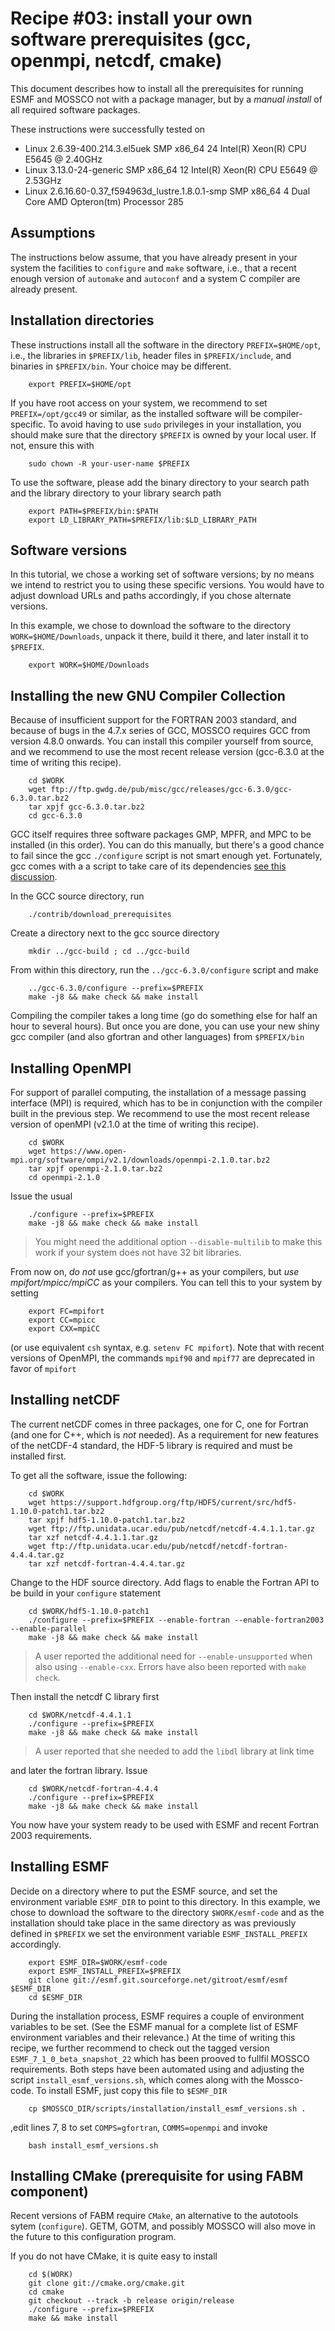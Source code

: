 # Recipe #03: install your own software prerequisites (gcc, openmpi, netcdf, cmake)

This document describes how to install all the prerequisites
for running ESMF and MOSSCO not with a package manager, but
by a *manual install* of all required software packages.

These instructions were successfully tested on

- Linux 2.6.39-400.214.3.el5uek SMP x86_64 24 Intel(R) Xeon(R) CPU E5645 @ 2.40GHz
- Linux 3.13.0-24-generic SMP x86_64 12 Intel(R) Xeon(R) CPU E5649  @ 2.53GHz
- Linux 2.6.16.60-0.37_f594963d_lustre.1.8.0.1-smp  SMP x86_64  4 Dual Core AMD Opteron(tm) Processor 285

## Assumptions

The instructions below assume, that you have already present in your system the facilities to `configure` and `make` software, i.e., that a recent enough version of `automake` and `autoconf` and a system C compiler are already present.

## Installation directories

These instructions install all the software in the directory `PREFIX=$HOME/opt`, i.e., the libraries in `$PREFIX/lib`, header files in `$PREFIX/include`, and binaries in `$PREFIX/bin`.  Your choice may
be different.

        export PREFIX=$HOME/opt

If you have root access on your system, we recommend to set `PREFIX=/opt/gcc49` or similar, as the installed software will be compiler-specific.  To avoid having to use `sudo` privileges in your installation, you should make sure that the directory `$PREFIX` is owned by your local user.  If not, ensure this with

        sudo chown -R your-user-name $PREFIX

To use the software, please add the binary directory to your search path and the library directory to your library search path

        export PATH=$PREFIX/bin:$PATH
        export LD_LIBRARY_PATH=$PREFIX/lib:$LD_LIBRARY_PATH

## Software versions
In this tutorial, we chose a working set of software versions; by no means we intend to restrict you to using these specific versions.  You would have to adjust download URLs and paths accordingly, if you chose alternate versions.

In this example, we chose to download the software to the directory `WORK=$HOME/Downloads`, unpack it there, build it there, and later install it to `$PREFIX`.

        export WORK=$HOME/Downloads


## Installing the new GNU Compiler Collection

Because of insufficient support for the FORTRAN 2003 standard, and because of bugs in the 4.7.x series
of GCC, MOSSCO requires GCC from version 4.8.0 onwards.  You can install this compiler yourself from source, and we recommend to use the most
recent release version (gcc-6.3.0 at the time of writing this recipe).

        cd $WORK
        wget ftp://ftp.gwdg.de/pub/misc/gcc/releases/gcc-6.3.0/gcc-6.3.0.tar.bz2
        tar xpjf gcc-6.3.0.tar.bz2
        cd gcc-6.3.0

GCC itself requires three software packages GMP, MPFR, and MPC to be installed (in this order).  You can do this manually, but there's
a good chance to fail since the gcc `./configure` script is not smart enough yet.  Fortunately, gcc comes with a a script to take care
of its dependencies [see this discussion](http://gcc.gnu.org/wiki/FAQ#configure).

In the GCC source directory, run

        ./contrib/download_prerequisites

Create a directory next to the gcc source directory

        mkdir ../gcc-build ; cd ../gcc-build

From within this directory, run the `../gcc-6.3.0/configure` script and make

        ../gcc-6.3.0/configure --prefix=$PREFIX
        make -j8 && make check && make install

Compiling the compiler takes a long time (go do something else for
half an hour to several hours).  But once you are done, you can use
your new shiny gcc compiler (and also gfortran and other languages) from `$PREFIX/bin`

## Installing OpenMPI

For support of parallel computing, the installation of a message passing interface (MPI) is required, which has to be in conjunction with the compiler built in the previous step. We recommend to use the most recent release version of openMPI (v2.1.0 at the time of writing this recipe).

        cd $WORK
        wget https://www.open-mpi.org/software/ompi/v2.1/downloads/openmpi-2.1.0.tar.bz2
        tar xpjf openmpi-2.1.0.tar.bz2
        cd openmpi-2.1.0

Issue the usual

        ./configure --prefix=$PREFIX
        make -j8 && make check && make install

> You might need the additional option `--disable-multilib` to make this work if your system does not have 32 bit libraries.

From now on, *do not* use gcc/gfortran/g++ as your compilers, but *use mpifort/mpicc/mpiCC* as your compilers.  You can tell this to your system
by setting

        export FC=mpifort
        export CC=mpicc
        export CXX=mpiCC

(or use equivalent `csh` syntax, e.g. `setenv FC mpifort`).  Note that with recent versions of OpenMPI, the commands `mpif90` and `mpif77` are deprecated in favor of `mpifort`

## Installing netCDF

The current netCDF comes in three packages, one for C, one for Fortran (and one for C++, which is *not* needed).  As a requirement for new features of the netCDF-4 standard, the HDF-5 library is required and must be installed first.

To get all the software, issue the following:

        cd $WORK
        wget https://support.hdfgroup.org/ftp/HDF5/current/src/hdf5-1.10.0-patch1.tar.bz2
        tar xpjf hdf5-1.10.0-patch1.tar.bz2
        wget ftp://ftp.unidata.ucar.edu/pub/netcdf/netcdf-4.4.1.1.tar.gz
        tar xzf netcdf-4.4.1.1.tar.gz
        wget ftp://ftp.unidata.ucar.edu/pub/netcdf/netcdf-fortran-4.4.4.tar.gz
        tar xzf netcdf-fortran-4.4.4.tar.gz

Change to the HDF source directory.  Add flags to enable the Fortran API to be build in your `configure` statement

        cd $WORK/hdf5-1.10.0-patch1
        ./configure --prefix=$PREFIX --enable-fortran --enable-fortran2003 --enable-parallel
        make -j8 && make check && make install

> A user reported the additional need for `--enable-unsupported` when also using `--enable-cxx`.  Errors have also been reported with `make check`.

Then install the netcdf C library first

        cd $WORK/netcdf-4.4.1.1
        ./configure --prefix=$PREFIX
        make -j8 && make check && make install

> A user reported that she needed to add the `libdl` library at link time

and later the fortran library. Issue

        cd $WORK/netcdf-fortran-4.4.4
        ./configure --prefix=$PREFIX
        make -j8 && make check && make install

You now have your system ready to be used with ESMF and recent Fortran 2003 requirements.

## Installing ESMF

Decide on a directory where to put the ESMF source, and set the environment variable `ESMF_DIR` to point to this directory. In this example, we chose to download the software to the directory `$WORK/esmf-code` and as the installation should take place in the same directory as was previously defined in `$PREFIX` we set the environment variable `ESMF_INSTALL_PREFIX` accordingly.

        export ESMF_DIR=$WORK/esmf-code
        export ESMF_INSTALL_PREFIX=$PREFIX
        git clone git://esmf.git.sourceforge.net/gitroot/esmf/esmf $ESMF_DIR
        cd $ESMF_DIR

During the installation process, ESMF requires a couple of environment variables to be set. (See the ESMF manual for a complete list of ESMF environment variables and their relevance.) At the time of writing this recipe, we further recommend to check out the tagged version `ESMF_7_1_0_beta_snapshot_22` which has been prooved to fullfil MOSSCO requirements. Both steps have been automated using and adjusting the script `install_esmf_versions.sh`, which comes along with the Mossco-code.
To install ESMF, just copy this file to `$ESMF_DIR`

        cp $MOSSCO_DIR/scripts/installation/install_esmf_versions.sh .

,edit lines 7, 8 to set `COMPS=gfortran`, `COMMS=openmpi` and invoke

        bash install_esmf_versions.sh


## Installing CMake (prerequisite for using FABM component)

Recent versions of FABM require `CMake`,  an alternative to the autotools sytem (`configure`).  GETM, GOTM, and possibly MOSSCO will also move in the future to this configuration program.

If you do not have CMake, it is quite easy to install

        cd $(WORK)
        git clone git://cmake.org/cmake.git
        cd cmake
        git checkout --track -b release origin/release
        ./configure --prefix=$PREFIX
        make && make install
